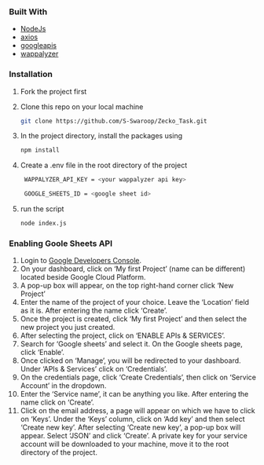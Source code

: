 
### Built With

- [NodeJs](https://nodejs.org/en/)
- [axios](https://www.npmjs.com/package/axios)
- [googleapis](https://www.npmjs.com/package/googleapis)
- [wappalyzer](https://www.wappalyzer.com/)

### Installation 

1. Fork the project first

2. Clone this repo on your local machine
   ```sh
   git clone https://github.com/S-Swaroop/Zecko_Task.git
   ```
3. In the project directory, install the packages using

   ```sh
   npm install
   ```

4. Create a .env file in the root directory of the project

   ```sh
    WAPPALYZER_API_KEY = <your wappalyzer api key>

    GOOGLE_SHEETS_ID = <google sheet id>
   ```

5. run the script

   ```sh
   node index.js
   ```

### Enabling Goole Sheets API 

1. Login to [Google Developers Console](https://console.cloud.google.com/apis/dashboard).
2. On your dashboard, click on ‘My first Project’ (name can be different) located beside Google Cloud Platform.
3. A pop-up box will appear, on the top right-hand corner click ‘New Project’
4. Enter the name of the project of your choice. Leave the ‘Location’ field as it is. After entering the name click ‘Create’.
5. Once the project is created, click ‘My first Project’ and then select the new project you just created.
6.  After selecting the project, click on ‘ENABLE APIs & SERVICES’.
7.  Search for ‘Google sheets’ and select it. On the Google sheets page, click ‘Enable’.
8.  Once clicked on ‘Manage’, you will be redirected to your dashboard. Under ‘APIs & Services’ click on ‘Credentials’.
9.  On the credentials page, click ‘Create Credentials’, then click on ‘Service Account’ in the dropdown.
10. Enter the ‘Service name’, it can be anything you like. After entering the name click on ‘Create’.
11. Click on the email address, a page will appear on which we have to click on ‘Keys’. Under the ‘Keys’ column, click on ‘Add key’ and then select ‘Create new key’. After selecting ‘Create new key’, a pop-up box will appear. Select ‘JSON’ and click ‘Create’. A private key for your service account will be downloaded to your machine, move it to the root directory of the project.

